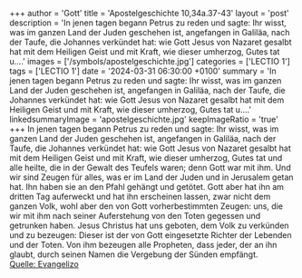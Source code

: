 +++
author = 'Gott'
title = 'Apostelgeschichte 10,34a.37-43'
layout = 'post'
description = 'In jenen tagen begann Petrus zu reden und sagte: Ihr wisst, was im ganzen Land der Juden geschehen ist, angefangen in Galiläa, nach der Taufe, die Johannes verkündet hat: wie Gott Jesus von Nazaret gesalbt hat mit dem Heiligen Geist und mit Kraft, wie dieser umherzog, Gutes tat u....'
images = ['/symbols/apostelgeschichte.jpg']
categories = ['LECTIO 1']
tags = ['LECTIO 1']
date = '2024-03-31 06:30:00 +0100'
summary = 'In jenen tagen begann Petrus zu reden und sagte: Ihr wisst, was im ganzen Land der Juden geschehen ist, angefangen in Galiläa, nach der Taufe, die Johannes verkündet hat: wie Gott Jesus von Nazaret gesalbt hat mit dem Heiligen Geist und mit Kraft, wie dieser umherzog, Gutes tat u....'
linkedsummaryImage = 'apostelgeschichte.jpg'
keepImageRatio = 'true'
+++
In jenen tagen begann Petrus zu reden und sagte:
Ihr wisst, was im ganzen Land der Juden geschehen ist, angefangen in Galiläa, nach der Taufe, die Johannes verkündet hat:
wie Gott Jesus von Nazaret gesalbt hat mit dem Heiligen Geist und mit Kraft, wie dieser umherzog, Gutes tat und alle heilte, die in der Gewalt des Teufels waren; denn Gott war mit ihm.<!--more-->
Und wir sind Zeugen für alles, was er im Land der Juden und in Jerusalem getan hat. Ihn haben sie an den Pfahl gehängt und getötet.
Gott aber hat ihn am dritten Tag auferweckt und hat ihn erscheinen lassen,
zwar nicht dem ganzen Volk, wohl aber den von Gott vorherbestimmten Zeugen: uns, die wir mit ihm nach seiner Auferstehung von den Toten gegessen und getrunken haben.
Jesus Christus hat uns geboten, dem Volk zu verkünden und zu bezeugen: Dieser ist der von Gott eingesetzte Richter der Lebenden und der Toten.
Von ihm bezeugen alle Propheten, dass jeder, der an ihn glaubt, durch seinen Namen die Vergebung der Sünden empfängt.<br> [Quelle: Evangelizo](https://evangeliumtagfuertag.org/DE/gospel)